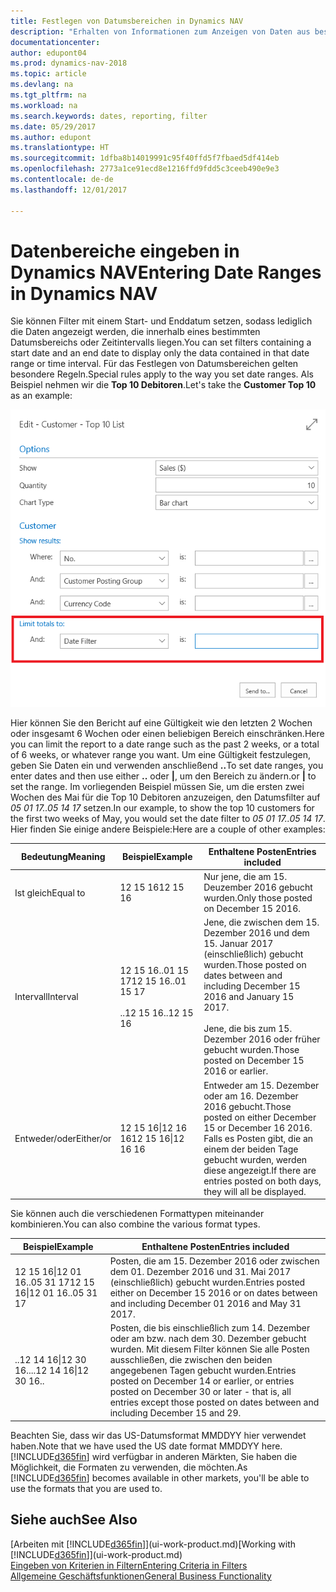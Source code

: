 ```yaml
---
title: Festlegen von Datumsbereichen in Dynamics NAV
description: "Erhalten von Informationen zum Anzeigen von Daten aus bestimmten Zeiträumen mithilfe von Dynamics NAV."
documentationcenter: 
author: edupont04
ms.prod: dynamics-nav-2018
ms.topic: article
ms.devlang: na
ms.tgt_pltfrm: na
ms.workload: na
ms.search.keywords: dates, reporting, filter
ms.date: 05/29/2017
ms.author: edupont
ms.translationtype: HT
ms.sourcegitcommit: 1dfba8b14019991c95f40ffd5f7fbaed5df414eb
ms.openlocfilehash: 2773a1ce91ecd8e1216ffd9fdd5c3ceeb490e9e3
ms.contentlocale: de-de
ms.lasthandoff: 12/01/2017

---
```

# <a name="entering-date-ranges-in-dynamics-nav"></a><span data-ttu-id="9f8ff-103">Datenbereiche eingeben in Dynamics NAV</span><span class="sxs-lookup"><span data-stu-id="9f8ff-103">Entering Date Ranges in Dynamics NAV</span></span>
<span data-ttu-id="9f8ff-104">Sie können Filter mit einem Start- und Enddatum setzen, sodass lediglich die Daten angezeigt werden, die innerhalb eines bestimmten Datumsbereichs oder Zeitintervalls liegen.</span><span class="sxs-lookup"><span data-stu-id="9f8ff-104">You can set filters containing a start date and an end date to display only the data contained in that date range or time interval.</span></span> <span data-ttu-id="9f8ff-105">Für das Festlegen von Datumsbereichen gelten besondere Regeln.</span><span class="sxs-lookup"><span data-stu-id="9f8ff-105">Special rules apply to the way you set date ranges.</span></span> <span data-ttu-id="9f8ff-106">Als Beispiel nehmen wir die **Top 10 Debitoren**.</span><span class="sxs-lookup"><span data-stu-id="9f8ff-106">Let's take the **Customer Top 10** as an example:</span></span>

![Einen Datumsbereich auf der Anforderungsseite der Top 10 Debitorenliste festlegen](./media/ui-enter-date-ranges/customer-top10-list.png)

<span data-ttu-id="9f8ff-108">Hier können Sie den Bericht auf eine Gültigkeit wie den letzten 2 Wochen oder insgesamt 6 Wochen oder einen beliebigen Bereich einschränken.</span><span class="sxs-lookup"><span data-stu-id="9f8ff-108">Here you can limit the report to a date range such as the past 2 weeks, or a total of 6 weeks, or whatever range you want.</span></span> <span data-ttu-id="9f8ff-109">Um eine Gültigkeit festzulegen, geben Sie Daten ein und verwenden anschließend **..**</span><span class="sxs-lookup"><span data-stu-id="9f8ff-109">To set date ranges, you enter dates and then use either **..**</span></span> <span data-ttu-id="9f8ff-110">oder **|**, um den Bereich zu ändern.</span><span class="sxs-lookup"><span data-stu-id="9f8ff-110">or **|** to set the range.</span></span> <span data-ttu-id="9f8ff-111">Im vorliegenden Beispiel müssen Sie, um die ersten zwei Wochen des Mai für die Top 10 Debitoren anzuzeigen, den Datumsfilter auf *05 01 17..05 14 17* setzen.</span><span class="sxs-lookup"><span data-stu-id="9f8ff-111">In our example, to show the top 10 customers for the first two weeks of May, you would set the date filter to *05 01 17..05 14 17*.</span></span>
<span data-ttu-id="9f8ff-112">Hier finden Sie einige andere Beispiele:</span><span class="sxs-lookup"><span data-stu-id="9f8ff-112">Here are a couple of other examples:</span></span>

| <span data-ttu-id="9f8ff-113">Bedeutung</span><span class="sxs-lookup"><span data-stu-id="9f8ff-113">Meaning</span></span> | <span data-ttu-id="9f8ff-114">Beispiel</span><span class="sxs-lookup"><span data-stu-id="9f8ff-114">Example</span></span> | <span data-ttu-id="9f8ff-115">Enthaltene Posten</span><span class="sxs-lookup"><span data-stu-id="9f8ff-115">Entries included</span></span> |
|---|---|---|
|<span data-ttu-id="9f8ff-116">Ist gleich</span><span class="sxs-lookup"><span data-stu-id="9f8ff-116">Equal to</span></span>| <span data-ttu-id="9f8ff-117">12 15 16</span><span class="sxs-lookup"><span data-stu-id="9f8ff-117">12 15 16</span></span> |<span data-ttu-id="9f8ff-118">Nur jene, die am 15. Deuzember 2016 gebucht wurden.</span><span class="sxs-lookup"><span data-stu-id="9f8ff-118">Only those posted on December 15 2016.</span></span>|
|<span data-ttu-id="9f8ff-119">Intervall</span><span class="sxs-lookup"><span data-stu-id="9f8ff-119">Interval</span></span>| <span data-ttu-id="9f8ff-120">12 15 16..01 15 17</span><span class="sxs-lookup"><span data-stu-id="9f8ff-120">12 15 16..01 15 17</span></span><br /><br /><span data-ttu-id="9f8ff-121">..12 15 16</span><span class="sxs-lookup"><span data-stu-id="9f8ff-121">..12 15 16</span></span>|<span data-ttu-id="9f8ff-122">Jene, die zwischen dem 15. Dezember 2016 und dem 15. Januar 2017 (einschließlich) gebucht wurden.</span><span class="sxs-lookup"><span data-stu-id="9f8ff-122">Those posted on dates between and including December 15 2016 and January 15 2017.</span></span><br /><br /><span data-ttu-id="9f8ff-123">Jene, die bis zum 15. Dezember 2016 oder früher gebucht wurden.</span><span class="sxs-lookup"><span data-stu-id="9f8ff-123">Those posted on December 15 2016 or earlier.</span></span>|
|<span data-ttu-id="9f8ff-124">Entweder/oder</span><span class="sxs-lookup"><span data-stu-id="9f8ff-124">Either/or</span></span>|<span data-ttu-id="9f8ff-125">12 15 16&#124;12 16 16</span><span class="sxs-lookup"><span data-stu-id="9f8ff-125">12 15 16&#124;12 16 16</span></span>|<span data-ttu-id="9f8ff-126">Entweder am 15. Dezember oder am 16. Dezember 2016 gebucht.</span><span class="sxs-lookup"><span data-stu-id="9f8ff-126">Those posted on either December 15 or December 16 2016.</span></span> <span data-ttu-id="9f8ff-127">Falls es Posten gibt, die an einem der beiden Tage gebucht wurden, werden diese angezeigt.</span><span class="sxs-lookup"><span data-stu-id="9f8ff-127">If there are entries posted on both days, they will all be displayed.</span></span>|

<span data-ttu-id="9f8ff-128">Sie können auch die verschiedenen Formattypen miteinander kombinieren.</span><span class="sxs-lookup"><span data-stu-id="9f8ff-128">You can also combine the various format types.</span></span>

| <span data-ttu-id="9f8ff-129">Beispiel</span><span class="sxs-lookup"><span data-stu-id="9f8ff-129">Example</span></span> | <span data-ttu-id="9f8ff-130">Enthaltene Posten</span><span class="sxs-lookup"><span data-stu-id="9f8ff-130">Entries included</span></span> |
|---|---|
|<span data-ttu-id="9f8ff-131">12 15 16&#124;12 01 16..05 31 17</span><span class="sxs-lookup"><span data-stu-id="9f8ff-131">12 15 16&#124;12 01 16..05 31 17</span></span> | <span data-ttu-id="9f8ff-132">Posten, die am 15. Dezember 2016 oder zwischen dem 01. Dezember 2016 und 31. Mai 2017 (einschließlich) gebucht wurden.</span><span class="sxs-lookup"><span data-stu-id="9f8ff-132">Entries posted either on December 15 2016 or on dates between and including December 01 2016 and May 31 2017.</span></span> |
|<span data-ttu-id="9f8ff-133">..12 14 16&#124;12 30 16..</span><span class="sxs-lookup"><span data-stu-id="9f8ff-133">..12 14 16&#124;12 30 16..</span></span> | <span data-ttu-id="9f8ff-134">Posten, die bis einschließlich zum 14. Dezember oder am bzw. nach dem 30. Dezember gebucht wurden. Mit diesem Filter können Sie alle Posten ausschließen, die zwischen den beiden angegebenen Tagen gebucht wurden.</span><span class="sxs-lookup"><span data-stu-id="9f8ff-134">Entries posted on December 14 or earlier, or entries posted on December 30 or later - that is, all entries except those posted on dates between and including December 15 and 29.</span></span> |

<span data-ttu-id="9f8ff-135">Beachten Sie, dass wir das US-Datumsformat MMDDYY hier verwendet haben.</span><span class="sxs-lookup"><span data-stu-id="9f8ff-135">Note that we have used the US date format MMDDYY here.</span></span> <span data-ttu-id="9f8ff-136">[!INCLUDE[d365fin](includes/d365fin_md.md)] wird verfügbar in anderen Märkten, Sie haben die Möglichkeit, die Formaten zu verwenden, die möchten.</span><span class="sxs-lookup"><span data-stu-id="9f8ff-136">As [!INCLUDE[d365fin](includes/d365fin_md.md)] becomes available in other markets, you'll be able to use the formats that you are used to.</span></span>

## <a name="see-also"></a><span data-ttu-id="9f8ff-137">Siehe auch</span><span class="sxs-lookup"><span data-stu-id="9f8ff-137">See Also</span></span>
<span data-ttu-id="9f8ff-138">[Arbeiten mit [!INCLUDE[d365fin](includes/d365fin_long_md.md)]](ui-work-product.md)</span><span class="sxs-lookup"><span data-stu-id="9f8ff-138">[Working with [!INCLUDE[d365fin](includes/d365fin_long_md.md)]](ui-work-product.md)</span></span>  
[<span data-ttu-id="9f8ff-139">Eingeben von Kriterien in Filtern</span><span class="sxs-lookup"><span data-stu-id="9f8ff-139">Entering Criteria in Filters </span></span>](ui-enter-criteria-filters.md)  
[<span data-ttu-id="9f8ff-140">Allgemeine Geschäftsfunktionen</span><span class="sxs-lookup"><span data-stu-id="9f8ff-140">General Business Functionality</span></span>](ui-across-business-areas.md)

